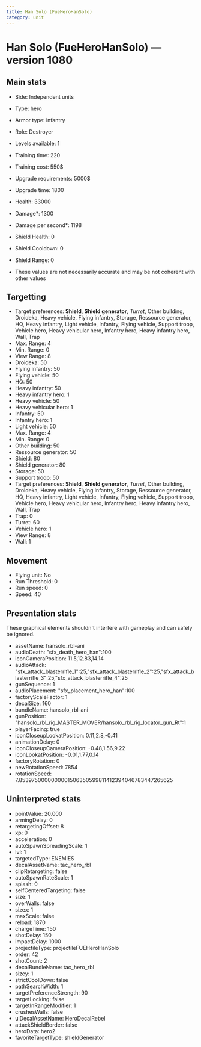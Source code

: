 ```yaml
---
title: Han Solo (FueHeroHanSolo)
category: unit
---
```


# Han Solo (FueHeroHanSolo) — version 1080

## Main stats

  * Side: Independent units
  * Type: hero
  * Armor type: infantry
  * Role: Destroyer
  * Levels available: 1
  * Training time: 220
  * Training cost: 550$
  * Upgrade requirements: 5000$
  * Upgrade time: 1800
  * Health: 33000
  * Damage*: 1300
  * Damage per second*: 1198
  * Shield Health: 0
  * Shield Cooldown: 0
  * Shield Range: 0

* These values are not necessarily accurate and may be not coherent with other values

## Targetting

  * Target preferences: **Shield**, **Shield generator**, _Turret_, Other building, Droideka, Heavy vehicle, Flying infantry, Storage, Ressource generator, HQ, Heavy infantry, Light vehicle, Infantry, Flying vehicle, Support troop, Vehicle hero, Heavy vehicular hero, Infantry hero, Heavy infantry hero, Wall, Trap
  * Max. Range: 4
  * Min. Range: 0
  * View Range: 8
  * Droideka: 50
  * Flying infantry: 50
  * Flying vehicle: 50
  * HQ: 50
  * Heavy infantry: 50
  * Heavy infantry hero: 1
  * Heavy vehicle: 50
  * Heavy vehicular hero: 1
  * Infantry: 50
  * Infantry hero: 1
  * Light vehicle: 50
  * Max. Range: 4
  * Min. Range: 0
  * Other building: 50
  * Ressource generator: 50
  * Shield: 80
  * Shield generator: 80
  * Storage: 50
  * Support troop: 50
  * Target preferences: **Shield**, **Shield generator**, _Turret_, Other building, Droideka, Heavy vehicle, Flying infantry, Storage, Ressource generator, HQ, Heavy infantry, Light vehicle, Infantry, Flying vehicle, Support troop, Vehicle hero, Heavy vehicular hero, Infantry hero, Heavy infantry hero, Wall, Trap
  * Trap: 0
  * Turret: 60
  * Vehicle hero: 1
  * View Range: 8
  * Wall: 1

## Movement

  * Flying unit: No
  * Run Threshold: 0
  * Run speed: 0
  * Speed: 40

## Presentation stats

These graphical elements shouldn't interfere with gameplay and can safely be ignored.

  * assetName: hansolo_rbl-ani
  * audioDeath: "sfx_death_hero_han":100
  * iconCameraPosition: 11.5,12.83,14.14
  * audioAttack: "sfx_attack_blasterrifle_1":25,"sfx_attack_blasterrifle_2":25,"sfx_attack_blasterrifle_3":25,"sfx_attack_blasterrifle_4":25
  * gunSequence: 1
  * audioPlacement: "sfx_placement_hero_han":100
  * factoryScaleFactor: 1
  * decalSize: 160
  * bundleName: hansolo_rbl-ani
  * gunPosition: "hansolo_rbl_rig_MASTER_MOVER/hansolo_rbl_rig_locator_gun_Rt":1
  * playerFacing: true
  * iconCloseupLookatPosition: 0.11,2.8,-0.41
  * animationDelay: 0
  * iconCloseupCameraPosition: -0.48,1.56,9.22
  * iconLookatPosition: -0.01,1.77,0.14
  * factoryRotation: 0
  * newRotationSpeed: 7854
  * rotationSpeed: 7.8539750000000001506350599811412394046783447265625

## Uninterpreted stats

  * pointValue: 20.000
  * armingDelay: 0
  * retargetingOffset: 8
  * xp: 0
  * acceleration: 0
  * autoSpawnSpreadingScale: 1
  * lvl: 1
  * targetedType: ENEMIES
  * decalAssetName: tac_hero_rbl
  * clipRetargeting: false
  * autoSpawnRateScale: 1
  * splash: 0
  * selfCenteredTargeting: false
  * size: 1
  * overWalls: false
  * sizex: 1
  * maxScale: false
  * reload: 1870
  * chargeTime: 150
  * shotDelay: 150
  * impactDelay: 1000
  * projectileType: projectileFUEHeroHanSolo
  * order: 42
  * shotCount: 2
  * decalBundleName: tac_hero_rbl
  * sizey: 1
  * strictCoolDown: false
  * pathSearchWidth: 1
  * targetPreferenceStrength: 90
  * targetLocking: false
  * targetInRangeModifier: 1
  * crushesWalls: false
  * uiDecalAssetName: HeroDecalRebel
  * attackShieldBorder: false
  * heroData: hero2
  * favoriteTargetType: shieldGenerator

